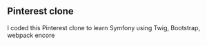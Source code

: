 ## Pinterest clone

I coded this Pinterest clone to learn Symfony using Twig, Bootstrap, webpack encore
